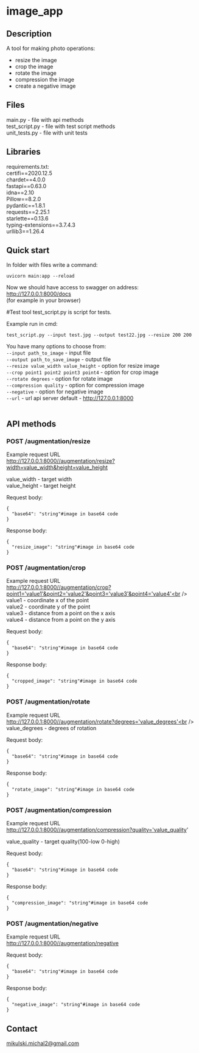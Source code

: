 # image_app
## Description
A tool for making photo operations:
- resize the image
- crop the image
- rotate the image
- compression the image
- create a negative image

## Files

main.py - file with api methods<br />
test_script.py - file with test script methods<br />
unit_tests.py - file with unit tests<br />


## Libraries

requirements.txt:<br />
certifi==2020.12.5<br />
chardet==4.0.0<br />
fastapi==0.63.0<br />
idna==2.10<br />
Pillow==8.2.0<br />
pydantic==1.8.1<br />
requests==2.25.1<br />
starlette==0.13.6<br />
typing-extensions==3.7.4.3<br />
urllib3==1.26.4<br />

## Quick start
In folder with files write a command:
```
uvicorn main:app --reload
```
Now we should have access to swagger on address:<br />
http://127.0.0.1:8000/docs<br />
(for example in your browser)<br />

#Test tool
test_script.py is script for tests.

Example run in cmd:<br />
```
test_script.py --input test.jpg --output test22.jpg --resize 200 200
```

You have many options to choose from:<br />
```--input path_to_image``` - input file<br />
```--output path_to_save_image``` - output file<br />
```--resize value_width value_height``` - option for resize image<br />
```--crop point1 point2 point3 point4``` - option for crop image<br />
```--rotate degrees``` - option for rotate image<br />
```--compression quality``` - option for compression image<br />
```--negative``` - option for negative image<br />
```--url``` - url api server default - http://127.0.0.1:8000<br /><br />

## API methods
### POST /augmentation/resize<br />
Example request URL<br />
http://127.0.0.1:8000//augmentation/resize?width=value_width&height=value_height<br />

value_width - target width<br />
value_height - target height<br />

Request body:<br />
```
{
  "base64": "string"#image in base64 code
}
```
Response body:<br />
```
{
  "resize_image": "string"#image in base64 code
}
```
### POST /augmentation/crop<br />
Example request URL<br />
http://127.0.0.1:8000//augmentation/crop?point1='value1'&point2='value2'&point3='value3'&point4='value4'<br />
value1 - coordinate x of the point<br />
value2 - coordinate y of the point<br />
value3 - distance from a point on the x axis<br />
value4 - distance from a point on the y axis<br />

Request body:<br />
```
{
  "base64": "string"#image in base64 code
}
```
Response body:<br />
```
{
  "cropped_image": "string"#image in base64 code
}
```
### POST /augmentation/rotate<br />
Example request URL<br />
http://127.0.0.1:8000//augmentation/rotate?degrees='value_degrees'<br />
value_degrees - degrees of rotation<br />

Request body:<br />
```
{
  "base64": "string"#image in base64 code
}
```
Response body:<br />
```
{
  "rotate_image": "string"#image in base64 code
}
```
### POST /augmentation/compression<br />
Example request URL<br />
http://127.0.0.1:8000//augmentation/compression?quality='value_quality'

value_quality - target quality(100-low 0-high)

Request body:<br />
```
{
  "base64": "string"#image in base64 code
}
```
Response body:<br />
```
{
  "compression_image": "string"#image in base64 code
}
```
### POST /augmentation/negative<br />
Example request URL<br />
http://127.0.0.1:8000//augmentation/negative

Request body:<br />
```
{
  "base64": "string"#image in base64 code
}
```
Response body:<br />
```
{
  "negative_image": "string"#image in base64 code
}
```

## Contact
mikulski.michal2@gmail.com
